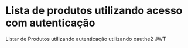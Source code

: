 # Lista de produtos utilizando acesso com autenticação
Listar de Produtos utilizando autenticação utilizando  oauthe2 JWT 
